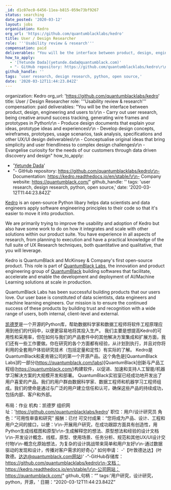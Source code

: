 ```yaml
---
_id: d1c07ec0-6456-11ea-b815-059e73bf9267
status: searching
date_posted: '2020-03-12'
layout: jobs
organization: Kedro
org_url: 'https://github.com/quantumblacklabs/kedro'
title: User / Design Researcher
role: '''Usability review & research'''
compensation: paid
deliverables: "You will be the interface between product, design, engineering and users to:\r\n - Carry out user research, being creative around success tracking, generating wire frames and prototypes in Python\r\n - Produce design documents that explain your ideas, prototype ideas and experiences\r\n - Develop design concepts, wireframes, prototypes, usage scenarios, task analysis, specifications and other UX/UI design deliverables\r\n - Conceptualise original ideas that bring simplicity and user friendliness to complex design challenges\r\n - Evangelise curiosity for the needs of our customers through data driven discovery and design"
how_to_apply:
  - '[Yetunde Dada](yetunde.dada@quantumblack.com)'
  - "- GitHub repository: https://github.com/quantumblacklabs/kedro\r\n- Documentation: https://kedro.readthedocs.io/en/stable/\r\n- Company website: https://quantumblack.com/"
github_handle: ''
tags: 'user research, design research, python, open source,'
date: '2020-03-12T11:44:23.842Z'
---
```

organization: Kedro
org_url: 'https://github.com/quantumblacklabs/kedro'
title: User / Design Researcher
role: '''Usability review & research'''
compensation: paid
deliverables: "You will be the interface between product, design, engineering and users to:\r\n - Carry out user research, being creative around success tracking, generating wire frames and prototypes in Python\r\n - Produce design documents that explain your ideas, prototype ideas and experiences\r\n - Develop design concepts, wireframes, prototypes, usage scenarios, task analysis, specifications and other UX/UI design deliverables\r\n - Conceptualise original ideas that bring simplicity and user friendliness to complex design challenges\r\n - Evangelise curiosity for the needs of our customers through data driven discovery and design"
how_to_apply:
  - '[Yetunde Dada](yetunde.dada@quantumblack.com)'
  - "- GitHub repository: https://github.com/quantumblacklabs/kedro\r\n- Documentation: https://kedro.readthedocs.io/en/stable/\r\n- Company website: https://quantumblack.com/"
github_handle: ''
tags: 'user research, design research, python, open source,'
date: '2020-03-12T11:44:23.842Z'

[Kedro](https://github.com/quantumblacklabs/kedro) is an open-source Python libary helps data scientists and data engineers apply software engineering principles to their code so that it's easier to move it into production. 

We are primarily trying to improve the usability and adoption of Kedro but also have some work to do on how it integrates and scale with other solutions within our product suite. You have experience in all aspects of research, from planning to execution and have a practical knowledge of the full suite of UX Research techniques, both quantitative  and qualitative, that you will leverage. 

Kedro is QuantumBlack and McKinsey & Company's first open-source product. This role is part of [QuantumBlack Labs](https://quantumblack.com/labs), the innovation and product engineering group of [QuantumBlack](https://quantumblack.com/) building softwares that facilitate, accelerate and enable the development and deployment of AI/Machine Learning solutions at scale in production.

QuantumBlack Labs has been successful building products that our users love. Our user base is constituted of data scientists, data engineers and machine learning engineers. Our mission is to ensure the continued success of these products by building trust and recognition with a wide range of users, both internal, client-level and external.

[凯德罗](https://github.com/quantumblacklabs/kedro)是一个开源的Python库，帮助数据科学家和数据工程师将软件工程原理应用到他们的代码中，以便更容易地将其投入生产。
我们主要是想提高Kedro的可用性和采用率，但在如何与我们的产品套件中的其他解决方案集成和扩展方面，我们还有一些工作要做。你在研究的各个方面都有经验，从计划到执行，并且对你将利用的全套用户体验研究技术（包括定量和定性）有实际的了解。
Kedro是QuantumBlack和麦肯锡公司的第一个开源产品。这个角色是[QuantumBlack Labs]的一部分(https://quantumblack.com/labs)[QuantumBlack]创新与产品工程组(https://quantumblack.com/)构建软件，以促进、加速和支持人工智能/机器学习解决方案的大规模开发和部署。
QuantumBlack实验室已经成功地开发出了用户喜爱的产品。我们的用户群由数据科学家、数据工程师和机器学习工程师组成。我们的使命是通过与广泛的用户建立信任和认可，确保这些产品的持续成功，包括内部、客户和外部。

布局：作业
机构：凯德罗
组织网址：'https://github.com/quantumblacklabs/kedro'
职位：用户/设计研究员
角色：“可用性审查和研究”
报酬：已付
可交付成果：“您将成为产品、设计、工程和用户之间的接口，以便：\r\n-开展用户研究，在成功跟踪方面具有创造性，用Python生成线框图和原型\r\n-生成解释您的想法、原型想法和经验的设计文档\r\n-开发设计概念、线框，原型、使用场景、任务分析、规范和其他UX/UI设计交付物\r\n-概念化原始想法，为复杂的设计挑战带来简单和用户友好\r\n-通过数据驱动的发现和设计，传播对客户需求的好奇心”
如何申请：
-'【叶敦德达达】(叶敦德。达达@quantumblack.com网站)'
-“-GitHub存储库：https://github.com/quantumblacklabs/kedro\r\n-文档：https://kedro.readthedocs.io/en/stable/\r\n-公司网站：https://quantumblack.com/"
github_句柄：“”
tags:'用户研究，设计研究，python，开源，'
日期：“2020-03-12T11:44:23.842Z”